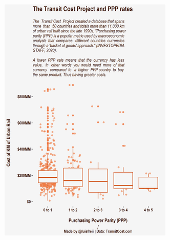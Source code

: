 ![alt text](https://github.com/Zetluis/R_Tidytuesday/blob/master/2021/W02_Transit_Cost/Transit.png)

